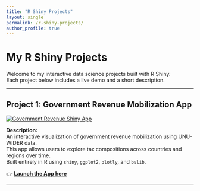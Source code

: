```yaml
---
title: "R Shiny Projects"
layout: single
permalink: /r-shiny-projects/
author_profile: true
---
```


# My R Shiny Projects

Welcome to my interactive data science projects built with R Shiny.  
Each project below includes a live demo and a short description.

---

## Project 1: Government Revenue Mobilization App

[![Government Revenue Shiny App](/images/government_revenue_source/r_shiny_web_app_screenshot.png)](https://abdoulwahid.shinyapps.io/taxdata/)

**Description:**  
An interactive visualization of government revenue mobilization using UNU-WIDER data.  
This app allows users to explore tax compositions across countries and regions over time.  
Built entirely in R using `shiny`, `ggplot2`, `plotly`, and `bslib`.

👉 **[Launch the App here](https://abdoulwahid.shinyapps.io/taxdata/)**

---
